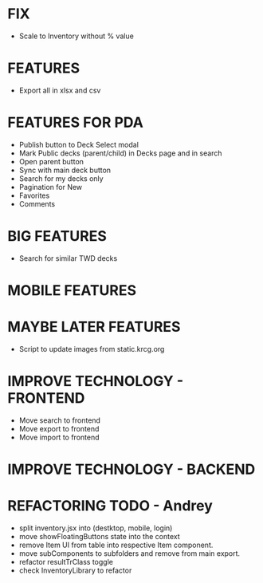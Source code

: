# FIX
- Scale to Inventory without % value

# FEATURES
- Export all in xlsx and csv

# FEATURES FOR PDA
- Publish button to Deck Select modal
- Mark Public decks (parent/child) in Decks page and in search
- Open parent button
- Sync with main deck button
- Search for my decks only
- Pagination for New
- Favorites
- Comments

# BIG FEATURES
- Search for similar TWD decks

# MOBILE FEATURES

# MAYBE LATER FEATURES
- Script to update images from static.krcg.org

# IMPROVE TECHNOLOGY - FRONTEND
- Move search to frontend
- Move export to frontend
- Move import to frontend

# IMPROVE TECHNOLOGY - BACKEND

# REFACTORING TODO - Andrey
- split inventory.jsx into (destktop, mobile, login)
- move showFloatingButtons state into the context
- remove Item UI from table into respective Item component.
- move subComponents to subfolders and remove from main export.
- refactor resultTrClass toggle
- check InventoryLibrary to refactor

